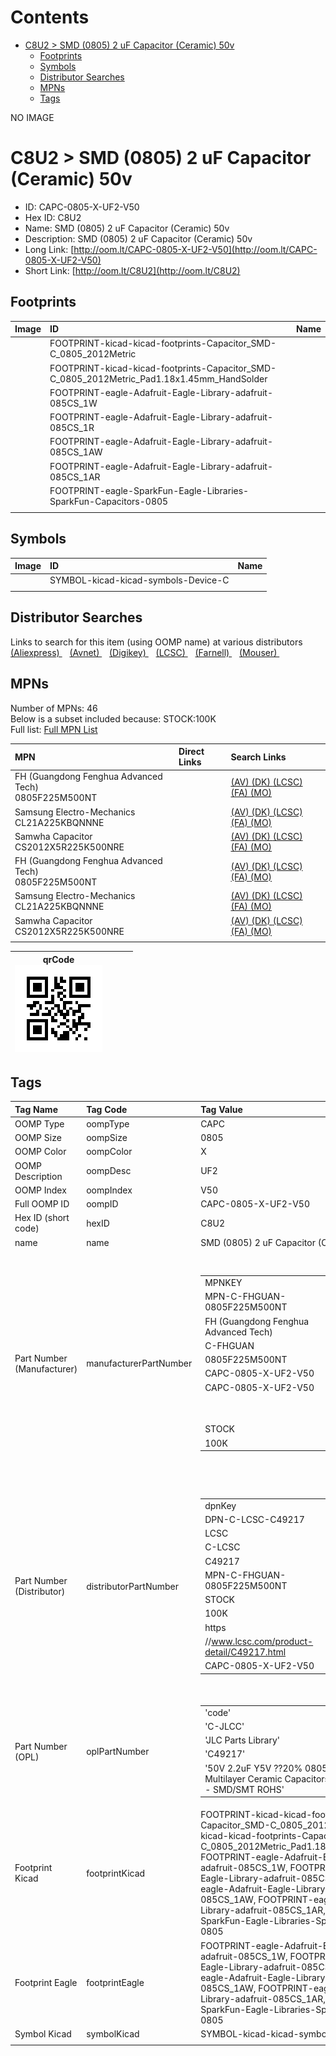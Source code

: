 



Contents
========

* [C8U2 > SMD (0805) 2 uF Capacitor (Ceramic) 50v](#c8u2--smd-0805-2-uf-capacitor-ceramic-50v)
	* [Footprints](#footprints)
	* [Symbols](#symbols)
	* [Distributor Searches](#distributor-searches)
	* [MPNs](#mpns)
	* [Tags](#tags)
  
NO IMAGE  
# C8U2 > SMD (0805) 2 uF Capacitor (Ceramic) 50v

- ID: CAPC-0805-X-UF2-V50
- Hex ID: C8U2
- Name: SMD (0805) 2 uF Capacitor (Ceramic) 50v
- Description: SMD (0805) 2 uF Capacitor (Ceramic) 50v
- Long Link: [http://oom.lt/CAPC-0805-X-UF2-V50](http://oom.lt/CAPC-0805-X-UF2-V50)
- Short Link: [http://oom.lt/C8U2](http://oom.lt/C8U2)

## Footprints
  

|Image|ID|Name|
| :--- | :--- | :--- |
||FOOTPRINT-kicad-kicad-footprints-Capacitor_SMD-C_0805_2012Metric||
||FOOTPRINT-kicad-kicad-footprints-Capacitor_SMD-C_0805_2012Metric_Pad1.18x1.45mm_HandSolder||
||FOOTPRINT-eagle-Adafruit-Eagle-Library-adafruit-085CS_1W||
||FOOTPRINT-eagle-Adafruit-Eagle-Library-adafruit-085CS_1R||
||FOOTPRINT-eagle-Adafruit-Eagle-Library-adafruit-085CS_1AW||
||FOOTPRINT-eagle-Adafruit-Eagle-Library-adafruit-085CS_1AR||
||FOOTPRINT-eagle-SparkFun-Eagle-Libraries-SparkFun-Capacitors-0805||
||||

## Symbols
  

|Image|ID|Name|
| :--- | :--- | :--- |
|![]()|SYMBOL-kicad-kicad-symbols-Device-C||
||||

## Distributor Searches
  
Links to search for this item (using OOMP name) at various distributors  
[(Aliexpress) ](https://www.aliexpress.com/wholesale?SearchText=1117SMD+0805+2+uF+Capacitor+Ceramic+50v)&nbsp;&nbsp;&nbsp;[(Avnet) ](https://www.avnet.com/shop/us/search/SMD+0805+2+uF+Capacitor+Ceramic+50v)&nbsp;&nbsp;&nbsp;[(Digikey) ](https://www.digikey.co.uk/en/products/result?s=SMD+0805+2+uF+Capacitor+Ceramic+50v)&nbsp;&nbsp;&nbsp;[(LCSC) ](https://www.lcsc.com/search?q=SMD+0805+2+uF+Capacitor+Ceramic+50v)&nbsp;&nbsp;&nbsp;[(Farnell) ](https://uk.farnell.com/search?st=SMD+0805+2+uF+Capacitor+Ceramic+50v)&nbsp;&nbsp;&nbsp;[(Mouser) ](https://www.mouser.com/c/?q=SMD+0805+2+uF+Capacitor+Ceramic+50v)&nbsp;&nbsp;&nbsp;
## MPNs
  
Number of MPNs: 46<br>Below is a subset included because: STOCK:100K <br>Full list: [Full MPN List](MPNLIST.md)  

|MPN|Direct Links|Search Links|
| :--- | :--- | :--- |
|FH (Guangdong Fenghua Advanced Tech)<br>0805F225M500NT||[(AV) ](https://www.avnet.com/shop/us/search/0805F225M500NT)[(DK) ](https://www.digikey.co.uk/products/en?keywords=0805F225M500NT)[(LCSC) ](https://www.lcsc.com/search?q=0805F225M500NT)[(FA) ](https://uk.farnell.com/search?st=0805F225M500NT)[(MO) ](https://www.mouser.com/c/?q=0805F225M500NT)|
|Samsung Electro-Mechanics<br>CL21A225KBQNNNE||[(AV) ](https://www.avnet.com/shop/us/search/CL21A225KBQNNNE)[(DK) ](https://www.digikey.co.uk/products/en?keywords=CL21A225KBQNNNE)[(LCSC) ](https://www.lcsc.com/search?q=CL21A225KBQNNNE)[(FA) ](https://uk.farnell.com/search?st=CL21A225KBQNNNE)[(MO) ](https://www.mouser.com/c/?q=CL21A225KBQNNNE)|
|Samwha Capacitor<br>CS2012X5R225K500NRE||[(AV) ](https://www.avnet.com/shop/us/search/CS2012X5R225K500NRE)[(DK) ](https://www.digikey.co.uk/products/en?keywords=CS2012X5R225K500NRE)[(LCSC) ](https://www.lcsc.com/search?q=CS2012X5R225K500NRE)[(FA) ](https://uk.farnell.com/search?st=CS2012X5R225K500NRE)[(MO) ](https://www.mouser.com/c/?q=CS2012X5R225K500NRE)|
|FH (Guangdong Fenghua Advanced Tech)<br>0805F225M500NT||[(AV) ](https://www.avnet.com/shop/us/search/0805F225M500NT)[(DK) ](https://www.digikey.co.uk/products/en?keywords=0805F225M500NT)[(LCSC) ](https://www.lcsc.com/search?q=0805F225M500NT)[(FA) ](https://uk.farnell.com/search?st=0805F225M500NT)[(MO) ](https://www.mouser.com/c/?q=0805F225M500NT)|
|Samsung Electro-Mechanics<br>CL21A225KBQNNNE||[(AV) ](https://www.avnet.com/shop/us/search/CL21A225KBQNNNE)[(DK) ](https://www.digikey.co.uk/products/en?keywords=CL21A225KBQNNNE)[(LCSC) ](https://www.lcsc.com/search?q=CL21A225KBQNNNE)[(FA) ](https://uk.farnell.com/search?st=CL21A225KBQNNNE)[(MO) ](https://www.mouser.com/c/?q=CL21A225KBQNNNE)|
|Samwha Capacitor<br>CS2012X5R225K500NRE||[(AV) ](https://www.avnet.com/shop/us/search/CS2012X5R225K500NRE)[(DK) ](https://www.digikey.co.uk/products/en?keywords=CS2012X5R225K500NRE)[(LCSC) ](https://www.lcsc.com/search?q=CS2012X5R225K500NRE)[(FA) ](https://uk.farnell.com/search?st=CS2012X5R225K500NRE)[(MO) ](https://www.mouser.com/c/?q=CS2012X5R225K500NRE)|
||||
  

|qrCode<br>[![](https://raw.githubusercontent.com/oomlout/oomlout_OOMP_parts_V2/main/CAPC/0805/X/UF2/V50/qrCode_140.png)](https://github.com/oomlout/oomlout_OOMP_parts_V2/tree/main/CAPC/0805/X/UF2/V50/qrCode.png)||||
| :---: | :---: | :---: | :---: |

## Tags
  

|Tag Name|Tag Code|Tag Value|
| :--- | :--- | :--- |
|OOMP Type|oompType|CAPC|
|OOMP Size|oompSize|0805|
|OOMP Color|oompColor|X|
|OOMP Description|oompDesc|UF2|
|OOMP Index|oompIndex|V50|
|Full OOMP ID|oompID|CAPC-0805-X-UF2-V50|
|Hex ID (short code)|hexID|C8U2|
|name|name|SMD (0805) 2 uF Capacitor (Ceramic) 50v|
|Part Number (Manufacturer)|manufacturerPartNumber|<table><tr><td>MPNKEY</td></tr><tr><td> MPN-C-FHGUAN-0805F225M500NT</td><td> MANUFACTURER</td></tr><tr><td> FH (Guangdong Fenghua Advanced Tech)</td><td> MANUCODE</td></tr><tr><td> C-FHGUAN</td><td> MPN</td></tr><tr><td> 0805F225M500NT</td><td> OOMPIDPARTIAL</td></tr><tr><td> CAPC-0805-X-UF2-V50</td><td> OOMPID</td></tr><tr><td> CAPC-0805-X-UF2-V50</td><td> LINK</td></tr><tr><td> </td><td> DESCRIPTION</td></tr><tr><td> </td><td> TAGS</td></tr><tr><td> STOCK</td></tr><tr><td>100K</td></tr></table></td><td> <table><tr><td>MPNKEY</td></tr><tr><td> MPN-C-MURATA-GRM21BR61H225KA73L</td><td> MANUFACTURER</td></tr><tr><td> Murata Electronics</td><td> MANUCODE</td></tr><tr><td> C-MURATA</td><td> MPN</td></tr><tr><td> GRM21BR61H225KA73L</td><td> OOMPIDPARTIAL</td></tr><tr><td> CAPC-0805-X-UF2-V50</td><td> OOMPID</td></tr><tr><td> CAPC-0805-X-UF2-V50</td><td> LINK</td></tr><tr><td> </td><td> DESCRIPTION</td></tr><tr><td> </td><td> TAGS</td></tr><tr><td> </td></tr></table></td><td> <table><tr><td>MPNKEY</td></tr><tr><td> MPN-C-FHGUAN-0805X225K500NT</td><td> MANUFACTURER</td></tr><tr><td> FH (Guangdong Fenghua Advanced Tech)</td><td> MANUCODE</td></tr><tr><td> C-FHGUAN</td><td> MPN</td></tr><tr><td> 0805X225K500NT</td><td> OOMPIDPARTIAL</td></tr><tr><td> CAPC-0805-X-UF2-V50</td><td> OOMPID</td></tr><tr><td> CAPC-0805-X-UF2-V50</td><td> LINK</td></tr><tr><td> </td><td> DESCRIPTION</td></tr><tr><td> </td><td> TAGS</td></tr><tr><td> STOCK</td></tr><tr><td>1K</td></tr></table></td><td> <table><tr><td>MPNKEY</td></tr><tr><td> MPN-C-YAGEO-CC0805KKX7R9BB225</td><td> MANUFACTURER</td></tr><tr><td> YAGEO</td><td> MANUCODE</td></tr><tr><td> C-YAGEO</td><td> MPN</td></tr><tr><td> CC0805KKX7R9BB225</td><td> OOMPIDPARTIAL</td></tr><tr><td> CAPC-0805-X-UF2-V50</td><td> OOMPID</td></tr><tr><td> CAPC-0805-X-UF2-V50</td><td> LINK</td></tr><tr><td> </td><td> DESCRIPTION</td></tr><tr><td> </td><td> TAGS</td></tr><tr><td> STOCK</td></tr><tr><td>10K</td></tr></table></td><td> <table><tr><td>MPNKEY</td></tr><tr><td> MPN-C-MURATA-GRT21BR61H225KE13L</td><td> MANUFACTURER</td></tr><tr><td> Murata Electronics</td><td> MANUCODE</td></tr><tr><td> C-MURATA</td><td> MPN</td></tr><tr><td> GRT21BR61H225KE13L</td><td> OOMPIDPARTIAL</td></tr><tr><td> CAPC-0805-X-UF2-V50</td><td> OOMPID</td></tr><tr><td> CAPC-0805-X-UF2-V50</td><td> LINK</td></tr><tr><td> </td><td> DESCRIPTION</td></tr><tr><td> </td><td> TAGS</td></tr><tr><td> </td></tr></table></td><td> <table><tr><td>MPNKEY</td></tr><tr><td> MPN-C-SAMSUN-CL21A225KB9LNNC</td><td> MANUFACTURER</td></tr><tr><td> Samsung Electro-Mechanics</td><td> MANUCODE</td></tr><tr><td> C-SAMSUN</td><td> MPN</td></tr><tr><td> CL21A225KB9LNNC</td><td> OOMPIDPARTIAL</td></tr><tr><td> CAPC-0805-X-UF2-V50</td><td> OOMPID</td></tr><tr><td> CAPC-0805-X-UF2-V50</td><td> LINK</td></tr><tr><td> </td><td> DESCRIPTION</td></tr><tr><td> </td><td> TAGS</td></tr><tr><td> STOCK</td></tr><tr><td>1K</td></tr></table></td><td> <table><tr><td>MPNKEY</td></tr><tr><td> MPN-C-MURATA-GRM219R61H225KE15D</td><td> MANUFACTURER</td></tr><tr><td> Murata Electronics</td><td> MANUCODE</td></tr><tr><td> C-MURATA</td><td> MPN</td></tr><tr><td> GRM219R61H225KE15D</td><td> OOMPIDPARTIAL</td></tr><tr><td> CAPC-0805-X-UF2-V50</td><td> OOMPID</td></tr><tr><td> CAPC-0805-X-UF2-V50</td><td> LINK</td></tr><tr><td> </td><td> DESCRIPTION</td></tr><tr><td> </td><td> TAGS</td></tr><tr><td> STOCK</td></tr><tr><td>1K</td></tr></table></td><td> <table><tr><td>MPNKEY</td></tr><tr><td> MPN-C-SAMSUN-CL21A225KBFNNNE</td><td> MANUFACTURER</td></tr><tr><td> Samsung Electro-Mechanics</td><td> MANUCODE</td></tr><tr><td> C-SAMSUN</td><td> MPN</td></tr><tr><td> CL21A225KBFNNNE</td><td> OOMPIDPARTIAL</td></tr><tr><td> CAPC-0805-X-UF2-V50</td><td> OOMPID</td></tr><tr><td> CAPC-0805-X-UF2-V50</td><td> LINK</td></tr><tr><td> </td><td> DESCRIPTION</td></tr><tr><td> </td><td> TAGS</td></tr><tr><td> STOCK</td></tr><tr><td>1K</td></tr></table></td><td> <table><tr><td>MPNKEY</td></tr><tr><td> MPN-C-YAGEO-CC0805KKX5R9BB225</td><td> MANUFACTURER</td></tr><tr><td> YAGEO</td><td> MANUCODE</td></tr><tr><td> C-YAGEO</td><td> MPN</td></tr><tr><td> CC0805KKX5R9BB225</td><td> OOMPIDPARTIAL</td></tr><tr><td> CAPC-0805-X-UF2-V50</td><td> OOMPID</td></tr><tr><td> CAPC-0805-X-UF2-V50</td><td> LINK</td></tr><tr><td> </td><td> DESCRIPTION</td></tr><tr><td> </td><td> TAGS</td></tr><tr><td> STOCK</td></tr><tr><td>1K</td></tr></table></td><td> <table><tr><td>MPNKEY</td></tr><tr><td> MPN-C-TAIYOY-UMK212ABJ225KG-T</td><td> MANUFACTURER</td></tr><tr><td> Taiyo Yuden</td><td> MANUCODE</td></tr><tr><td> C-TAIYOY</td><td> MPN</td></tr><tr><td> UMK212ABJ225KG-T</td><td> OOMPIDPARTIAL</td></tr><tr><td> CAPC-0805-X-UF2-V50</td><td> OOMPID</td></tr><tr><td> CAPC-0805-X-UF2-V50</td><td> LINK</td></tr><tr><td> </td><td> DESCRIPTION</td></tr><tr><td> </td><td> TAGS</td></tr><tr><td> STOCK</td></tr><tr><td>1K</td></tr></table></td><td> <table><tr><td>MPNKEY</td></tr><tr><td> MPN-C-TDK-CGA4J3X7R1H225KT000N</td><td> MANUFACTURER</td></tr><tr><td> TDK</td><td> MANUCODE</td></tr><tr><td> C-TDK</td><td> MPN</td></tr><tr><td> CGA4J3X7R1H225KT000N</td><td> OOMPIDPARTIAL</td></tr><tr><td> CAPC-0805-X-UF2-V50</td><td> OOMPID</td></tr><tr><td> CAPC-0805-X-UF2-V50</td><td> LINK</td></tr><tr><td> </td><td> DESCRIPTION</td></tr><tr><td> </td><td> TAGS</td></tr><tr><td> STOCK</td></tr><tr><td>10K</td></tr></table></td><td> <table><tr><td>MPNKEY</td></tr><tr><td> MPN-C-TDK-C2012X5R1H225KT000N</td><td> MANUFACTURER</td></tr><tr><td> TDK</td><td> MANUCODE</td></tr><tr><td> C-TDK</td><td> MPN</td></tr><tr><td> C2012X5R1H225KT000N</td><td> OOMPIDPARTIAL</td></tr><tr><td> CAPC-0805-X-UF2-V50</td><td> OOMPID</td></tr><tr><td> CAPC-0805-X-UF2-V50</td><td> LINK</td></tr><tr><td> </td><td> DESCRIPTION</td></tr><tr><td> </td><td> TAGS</td></tr><tr><td> </td></tr></table></td><td> <table><tr><td>MPNKEY</td></tr><tr><td> MPN-C-TDK-C2012X7R1H225KT000E</td><td> MANUFACTURER</td></tr><tr><td> TDK</td><td> MANUCODE</td></tr><tr><td> C-TDK</td><td> MPN</td></tr><tr><td> C2012X7R1H225KT000E</td><td> OOMPIDPARTIAL</td></tr><tr><td> CAPC-0805-X-UF2-V50</td><td> OOMPID</td></tr><tr><td> CAPC-0805-X-UF2-V50</td><td> LINK</td></tr><tr><td> </td><td> DESCRIPTION</td></tr><tr><td> </td><td> TAGS</td></tr><tr><td> </td></tr></table></td><td> <table><tr><td>MPNKEY</td></tr><tr><td> MPN-C-TAIYOY-UMK212BB7225KG-T</td><td> MANUFACTURER</td></tr><tr><td> Taiyo Yuden</td><td> MANUCODE</td></tr><tr><td> C-TAIYOY</td><td> MPN</td></tr><tr><td> UMK212BB7225KG-T</td><td> OOMPIDPARTIAL</td></tr><tr><td> CAPC-0805-X-UF2-V50</td><td> OOMPID</td></tr><tr><td> CAPC-0805-X-UF2-V50</td><td> LINK</td></tr><tr><td> </td><td> DESCRIPTION</td></tr><tr><td> </td><td> TAGS</td></tr><tr><td> STOCK</td></tr><tr><td>1K</td></tr></table></td><td> <table><tr><td>MPNKEY</td></tr><tr><td> MPN-C-SAMSUN-CL21A225KBQNNNE</td><td> MANUFACTURER</td></tr><tr><td> Samsung Electro-Mechanics</td><td> MANUCODE</td></tr><tr><td> C-SAMSUN</td><td> MPN</td></tr><tr><td> CL21A225KBQNNNE</td><td> OOMPIDPARTIAL</td></tr><tr><td> CAPC-0805-X-UF2-V50</td><td> OOMPID</td></tr><tr><td> CAPC-0805-X-UF2-V50</td><td> LINK</td></tr><tr><td> </td><td> DESCRIPTION</td></tr><tr><td> </td><td> TAGS</td></tr><tr><td> STOCK</td></tr><tr><td>100K</td></tr></table></td><td> <table><tr><td>MPNKEY</td></tr><tr><td> MPN-C-MURATA-GRM219B31H225KE15D</td><td> MANUFACTURER</td></tr><tr><td> Murata Electronics</td><td> MANUCODE</td></tr><tr><td> C-MURATA</td><td> MPN</td></tr><tr><td> GRM219B31H225KE15D</td><td> OOMPIDPARTIAL</td></tr><tr><td> CAPC-0805-X-UF2-V50</td><td> OOMPID</td></tr><tr><td> CAPC-0805-X-UF2-V50</td><td> LINK</td></tr><tr><td> </td><td> DESCRIPTION</td></tr><tr><td> </td><td> TAGS</td></tr><tr><td> </td></tr></table></td><td> <table><tr><td>MPNKEY</td></tr><tr><td> MPN-C-SANYEA-C0805X5R225K500NT</td><td> MANUFACTURER</td></tr><tr><td> SANYEAR</td><td> MANUCODE</td></tr><tr><td> C-SANYEA</td><td> MPN</td></tr><tr><td> C0805X5R225K500NT</td><td> OOMPIDPARTIAL</td></tr><tr><td> CAPC-0805-X-UF2-V50</td><td> OOMPID</td></tr><tr><td> CAPC-0805-X-UF2-V50</td><td> LINK</td></tr><tr><td> </td><td> DESCRIPTION</td></tr><tr><td> </td><td> TAGS</td></tr><tr><td> </td></tr></table></td><td> <table><tr><td>MPNKEY</td></tr><tr><td> MPN-C-TDK-C2012X7R1H225KT000S</td><td> MANUFACTURER</td></tr><tr><td> TDK</td><td> MANUCODE</td></tr><tr><td> C-TDK</td><td> MPN</td></tr><tr><td> C2012X7R1H225KT000S</td><td> OOMPIDPARTIAL</td></tr><tr><td> CAPC-0805-X-UF2-V50</td><td> OOMPID</td></tr><tr><td> CAPC-0805-X-UF2-V50</td><td> LINK</td></tr><tr><td> </td><td> DESCRIPTION</td></tr><tr><td> </td><td> TAGS</td></tr><tr><td> </td></tr></table></td><td> <table><tr><td>MPNKEY</td></tr><tr><td> MPN-C-SAMWHA-CS2012X5R225K500NRE</td><td> MANUFACTURER</td></tr><tr><td> Samwha Capacitor</td><td> MANUCODE</td></tr><tr><td> C-SAMWHA</td><td> MPN</td></tr><tr><td> CS2012X5R225K500NRE</td><td> OOMPIDPARTIAL</td></tr><tr><td> CAPC-0805-X-UF2-V50</td><td> OOMPID</td></tr><tr><td> CAPC-0805-X-UF2-V50</td><td> LINK</td></tr><tr><td> </td><td> DESCRIPTION</td></tr><tr><td> </td><td> TAGS</td></tr><tr><td> STOCK</td></tr><tr><td>100K</td></tr></table></td><td> <table><tr><td>MPNKEY</td></tr><tr><td> MPN-C-SAMSUN-CL21A225MBFNNNE</td><td> MANUFACTURER</td></tr><tr><td> Samsung Electro-Mechanics</td><td> MANUCODE</td></tr><tr><td> C-SAMSUN</td><td> MPN</td></tr><tr><td> CL21A225MBFNNNE</td><td> OOMPIDPARTIAL</td></tr><tr><td> CAPC-0805-X-UF2-V50</td><td> OOMPID</td></tr><tr><td> CAPC-0805-X-UF2-V50</td><td> LINK</td></tr><tr><td> </td><td> DESCRIPTION</td></tr><tr><td> </td><td> TAGS</td></tr><tr><td> </td></tr></table></td><td> <table><tr><td>MPNKEY</td></tr><tr><td> MPN-C-TDK-C2012X5R1H225KT0J0N</td><td> MANUFACTURER</td></tr><tr><td> TDK</td><td> MANUCODE</td></tr><tr><td> C-TDK</td><td> MPN</td></tr><tr><td> C2012X5R1H225KT0J0N</td><td> OOMPIDPARTIAL</td></tr><tr><td> CAPC-0805-X-UF2-V50</td><td> OOMPID</td></tr><tr><td> CAPC-0805-X-UF2-V50</td><td> LINK</td></tr><tr><td> </td><td> DESCRIPTION</td></tr><tr><td> </td><td> TAGS</td></tr><tr><td> STOCK</td></tr><tr><td>1K</td></tr></table></td><td> <table><tr><td>MPNKEY</td></tr><tr><td> MPN-C-FHGUAN-0805B225K500NT</td><td> MANUFACTURER</td></tr><tr><td> FH (Guangdong Fenghua Advanced Tech)</td><td> MANUCODE</td></tr><tr><td> C-FHGUAN</td><td> MPN</td></tr><tr><td> 0805B225K500NT</td><td> OOMPIDPARTIAL</td></tr><tr><td> CAPC-0805-X-UF2-V50</td><td> OOMPID</td></tr><tr><td> CAPC-0805-X-UF2-V50</td><td> LINK</td></tr><tr><td> </td><td> DESCRIPTION</td></tr><tr><td> </td><td> TAGS</td></tr><tr><td> </td></tr></table></td><td> <table><tr><td>MPNKEY</td></tr><tr><td> MPN-C-SAMSUN-CL21B225KBYNNNE</td><td> MANUFACTURER</td></tr><tr><td> Samsung Electro-Mechanics</td><td> MANUCODE</td></tr><tr><td> C-SAMSUN</td><td> MPN</td></tr><tr><td> CL21B225KBYNNNE</td><td> OOMPIDPARTIAL</td></tr><tr><td> CAPC-0805-X-UF2-V50</td><td> OOMPID</td></tr><tr><td> CAPC-0805-X-UF2-V50</td><td> LINK</td></tr><tr><td> </td><td> DESCRIPTION</td></tr><tr><td> </td><td> TAGS</td></tr><tr><td> STOCK</td></tr><tr><td>1K</td></tr></table></td><td> <table><tr><td>MPNKEY</td></tr><tr><td> MPN-C-FHGUAN-0805F225M500NT</td><td> MANUFACTURER</td></tr><tr><td> FH (Guangdong Fenghua Advanced Tech)</td><td> MANUCODE</td></tr><tr><td> C-FHGUAN</td><td> MPN</td></tr><tr><td> 0805F225M500NT</td><td> OOMPIDPARTIAL</td></tr><tr><td> CAPC-0805-X-UF2-V50</td><td> OOMPID</td></tr><tr><td> CAPC-0805-X-UF2-V50</td><td> LINK</td></tr><tr><td> </td><td> DESCRIPTION</td></tr><tr><td> </td><td> TAGS</td></tr><tr><td> STOCK</td></tr><tr><td>100K</td></tr></table></td><td> <table><tr><td>MPNKEY</td></tr><tr><td> MPN-C-MURATA-GRM21BR61H225KA73L</td><td> MANUFACTURER</td></tr><tr><td> Murata Electronics</td><td> MANUCODE</td></tr><tr><td> C-MURATA</td><td> MPN</td></tr><tr><td> GRM21BR61H225KA73L</td><td> OOMPIDPARTIAL</td></tr><tr><td> CAPC-0805-X-UF2-V50</td><td> OOMPID</td></tr><tr><td> CAPC-0805-X-UF2-V50</td><td> LINK</td></tr><tr><td> </td><td> DESCRIPTION</td></tr><tr><td> </td><td> TAGS</td></tr><tr><td> </td></tr></table></td><td> <table><tr><td>MPNKEY</td></tr><tr><td> MPN-C-FHGUAN-0805X225K500NT</td><td> MANUFACTURER</td></tr><tr><td> FH (Guangdong Fenghua Advanced Tech)</td><td> MANUCODE</td></tr><tr><td> C-FHGUAN</td><td> MPN</td></tr><tr><td> 0805X225K500NT</td><td> OOMPIDPARTIAL</td></tr><tr><td> CAPC-0805-X-UF2-V50</td><td> OOMPID</td></tr><tr><td> CAPC-0805-X-UF2-V50</td><td> LINK</td></tr><tr><td> </td><td> DESCRIPTION</td></tr><tr><td> </td><td> TAGS</td></tr><tr><td> STOCK</td></tr><tr><td>1K</td></tr></table></td><td> <table><tr><td>MPNKEY</td></tr><tr><td> MPN-C-YAGEO-CC0805KKX7R9BB225</td><td> MANUFACTURER</td></tr><tr><td> YAGEO</td><td> MANUCODE</td></tr><tr><td> C-YAGEO</td><td> MPN</td></tr><tr><td> CC0805KKX7R9BB225</td><td> OOMPIDPARTIAL</td></tr><tr><td> CAPC-0805-X-UF2-V50</td><td> OOMPID</td></tr><tr><td> CAPC-0805-X-UF2-V50</td><td> LINK</td></tr><tr><td> </td><td> DESCRIPTION</td></tr><tr><td> </td><td> TAGS</td></tr><tr><td> STOCK</td></tr><tr><td>10K</td></tr></table></td><td> <table><tr><td>MPNKEY</td></tr><tr><td> MPN-C-MURATA-GRT21BR61H225KE13L</td><td> MANUFACTURER</td></tr><tr><td> Murata Electronics</td><td> MANUCODE</td></tr><tr><td> C-MURATA</td><td> MPN</td></tr><tr><td> GRT21BR61H225KE13L</td><td> OOMPIDPARTIAL</td></tr><tr><td> CAPC-0805-X-UF2-V50</td><td> OOMPID</td></tr><tr><td> CAPC-0805-X-UF2-V50</td><td> LINK</td></tr><tr><td> </td><td> DESCRIPTION</td></tr><tr><td> </td><td> TAGS</td></tr><tr><td> </td></tr></table></td><td> <table><tr><td>MPNKEY</td></tr><tr><td> MPN-C-SAMSUN-CL21A225KB9LNNC</td><td> MANUFACTURER</td></tr><tr><td> Samsung Electro-Mechanics</td><td> MANUCODE</td></tr><tr><td> C-SAMSUN</td><td> MPN</td></tr><tr><td> CL21A225KB9LNNC</td><td> OOMPIDPARTIAL</td></tr><tr><td> CAPC-0805-X-UF2-V50</td><td> OOMPID</td></tr><tr><td> CAPC-0805-X-UF2-V50</td><td> LINK</td></tr><tr><td> </td><td> DESCRIPTION</td></tr><tr><td> </td><td> TAGS</td></tr><tr><td> STOCK</td></tr><tr><td>1K</td></tr></table></td><td> <table><tr><td>MPNKEY</td></tr><tr><td> MPN-C-MURATA-GRM219R61H225KE15D</td><td> MANUFACTURER</td></tr><tr><td> Murata Electronics</td><td> MANUCODE</td></tr><tr><td> C-MURATA</td><td> MPN</td></tr><tr><td> GRM219R61H225KE15D</td><td> OOMPIDPARTIAL</td></tr><tr><td> CAPC-0805-X-UF2-V50</td><td> OOMPID</td></tr><tr><td> CAPC-0805-X-UF2-V50</td><td> LINK</td></tr><tr><td> </td><td> DESCRIPTION</td></tr><tr><td> </td><td> TAGS</td></tr><tr><td> STOCK</td></tr><tr><td>1K</td></tr></table></td><td> <table><tr><td>MPNKEY</td></tr><tr><td> MPN-C-SAMSUN-CL21A225KBFNNNE</td><td> MANUFACTURER</td></tr><tr><td> Samsung Electro-Mechanics</td><td> MANUCODE</td></tr><tr><td> C-SAMSUN</td><td> MPN</td></tr><tr><td> CL21A225KBFNNNE</td><td> OOMPIDPARTIAL</td></tr><tr><td> CAPC-0805-X-UF2-V50</td><td> OOMPID</td></tr><tr><td> CAPC-0805-X-UF2-V50</td><td> LINK</td></tr><tr><td> </td><td> DESCRIPTION</td></tr><tr><td> </td><td> TAGS</td></tr><tr><td> STOCK</td></tr><tr><td>1K</td></tr></table></td><td> <table><tr><td>MPNKEY</td></tr><tr><td> MPN-C-YAGEO-CC0805KKX5R9BB225</td><td> MANUFACTURER</td></tr><tr><td> YAGEO</td><td> MANUCODE</td></tr><tr><td> C-YAGEO</td><td> MPN</td></tr><tr><td> CC0805KKX5R9BB225</td><td> OOMPIDPARTIAL</td></tr><tr><td> CAPC-0805-X-UF2-V50</td><td> OOMPID</td></tr><tr><td> CAPC-0805-X-UF2-V50</td><td> LINK</td></tr><tr><td> </td><td> DESCRIPTION</td></tr><tr><td> </td><td> TAGS</td></tr><tr><td> STOCK</td></tr><tr><td>1K</td></tr></table></td><td> <table><tr><td>MPNKEY</td></tr><tr><td> MPN-C-TAIYOY-UMK212ABJ225KG-T</td><td> MANUFACTURER</td></tr><tr><td> Taiyo Yuden</td><td> MANUCODE</td></tr><tr><td> C-TAIYOY</td><td> MPN</td></tr><tr><td> UMK212ABJ225KG-T</td><td> OOMPIDPARTIAL</td></tr><tr><td> CAPC-0805-X-UF2-V50</td><td> OOMPID</td></tr><tr><td> CAPC-0805-X-UF2-V50</td><td> LINK</td></tr><tr><td> </td><td> DESCRIPTION</td></tr><tr><td> </td><td> TAGS</td></tr><tr><td> STOCK</td></tr><tr><td>1K</td></tr></table></td><td> <table><tr><td>MPNKEY</td></tr><tr><td> MPN-C-TDK-CGA4J3X7R1H225KT000N</td><td> MANUFACTURER</td></tr><tr><td> TDK</td><td> MANUCODE</td></tr><tr><td> C-TDK</td><td> MPN</td></tr><tr><td> CGA4J3X7R1H225KT000N</td><td> OOMPIDPARTIAL</td></tr><tr><td> CAPC-0805-X-UF2-V50</td><td> OOMPID</td></tr><tr><td> CAPC-0805-X-UF2-V50</td><td> LINK</td></tr><tr><td> </td><td> DESCRIPTION</td></tr><tr><td> </td><td> TAGS</td></tr><tr><td> STOCK</td></tr><tr><td>10K</td></tr></table></td><td> <table><tr><td>MPNKEY</td></tr><tr><td> MPN-C-TDK-C2012X5R1H225KT000N</td><td> MANUFACTURER</td></tr><tr><td> TDK</td><td> MANUCODE</td></tr><tr><td> C-TDK</td><td> MPN</td></tr><tr><td> C2012X5R1H225KT000N</td><td> OOMPIDPARTIAL</td></tr><tr><td> CAPC-0805-X-UF2-V50</td><td> OOMPID</td></tr><tr><td> CAPC-0805-X-UF2-V50</td><td> LINK</td></tr><tr><td> </td><td> DESCRIPTION</td></tr><tr><td> </td><td> TAGS</td></tr><tr><td> </td></tr></table></td><td> <table><tr><td>MPNKEY</td></tr><tr><td> MPN-C-TDK-C2012X7R1H225KT000E</td><td> MANUFACTURER</td></tr><tr><td> TDK</td><td> MANUCODE</td></tr><tr><td> C-TDK</td><td> MPN</td></tr><tr><td> C2012X7R1H225KT000E</td><td> OOMPIDPARTIAL</td></tr><tr><td> CAPC-0805-X-UF2-V50</td><td> OOMPID</td></tr><tr><td> CAPC-0805-X-UF2-V50</td><td> LINK</td></tr><tr><td> </td><td> DESCRIPTION</td></tr><tr><td> </td><td> TAGS</td></tr><tr><td> </td></tr></table></td><td> <table><tr><td>MPNKEY</td></tr><tr><td> MPN-C-TAIYOY-UMK212BB7225KG-T</td><td> MANUFACTURER</td></tr><tr><td> Taiyo Yuden</td><td> MANUCODE</td></tr><tr><td> C-TAIYOY</td><td> MPN</td></tr><tr><td> UMK212BB7225KG-T</td><td> OOMPIDPARTIAL</td></tr><tr><td> CAPC-0805-X-UF2-V50</td><td> OOMPID</td></tr><tr><td> CAPC-0805-X-UF2-V50</td><td> LINK</td></tr><tr><td> </td><td> DESCRIPTION</td></tr><tr><td> </td><td> TAGS</td></tr><tr><td> STOCK</td></tr><tr><td>1K</td></tr></table></td><td> <table><tr><td>MPNKEY</td></tr><tr><td> MPN-C-SAMSUN-CL21A225KBQNNNE</td><td> MANUFACTURER</td></tr><tr><td> Samsung Electro-Mechanics</td><td> MANUCODE</td></tr><tr><td> C-SAMSUN</td><td> MPN</td></tr><tr><td> CL21A225KBQNNNE</td><td> OOMPIDPARTIAL</td></tr><tr><td> CAPC-0805-X-UF2-V50</td><td> OOMPID</td></tr><tr><td> CAPC-0805-X-UF2-V50</td><td> LINK</td></tr><tr><td> </td><td> DESCRIPTION</td></tr><tr><td> </td><td> TAGS</td></tr><tr><td> STOCK</td></tr><tr><td>100K</td></tr></table></td><td> <table><tr><td>MPNKEY</td></tr><tr><td> MPN-C-MURATA-GRM219B31H225KE15D</td><td> MANUFACTURER</td></tr><tr><td> Murata Electronics</td><td> MANUCODE</td></tr><tr><td> C-MURATA</td><td> MPN</td></tr><tr><td> GRM219B31H225KE15D</td><td> OOMPIDPARTIAL</td></tr><tr><td> CAPC-0805-X-UF2-V50</td><td> OOMPID</td></tr><tr><td> CAPC-0805-X-UF2-V50</td><td> LINK</td></tr><tr><td> </td><td> DESCRIPTION</td></tr><tr><td> </td><td> TAGS</td></tr><tr><td> </td></tr></table></td><td> <table><tr><td>MPNKEY</td></tr><tr><td> MPN-C-SANYEA-C0805X5R225K500NT</td><td> MANUFACTURER</td></tr><tr><td> SANYEAR</td><td> MANUCODE</td></tr><tr><td> C-SANYEA</td><td> MPN</td></tr><tr><td> C0805X5R225K500NT</td><td> OOMPIDPARTIAL</td></tr><tr><td> CAPC-0805-X-UF2-V50</td><td> OOMPID</td></tr><tr><td> CAPC-0805-X-UF2-V50</td><td> LINK</td></tr><tr><td> </td><td> DESCRIPTION</td></tr><tr><td> </td><td> TAGS</td></tr><tr><td> </td></tr></table></td><td> <table><tr><td>MPNKEY</td></tr><tr><td> MPN-C-TDK-C2012X7R1H225KT000S</td><td> MANUFACTURER</td></tr><tr><td> TDK</td><td> MANUCODE</td></tr><tr><td> C-TDK</td><td> MPN</td></tr><tr><td> C2012X7R1H225KT000S</td><td> OOMPIDPARTIAL</td></tr><tr><td> CAPC-0805-X-UF2-V50</td><td> OOMPID</td></tr><tr><td> CAPC-0805-X-UF2-V50</td><td> LINK</td></tr><tr><td> </td><td> DESCRIPTION</td></tr><tr><td> </td><td> TAGS</td></tr><tr><td> </td></tr></table></td><td> <table><tr><td>MPNKEY</td></tr><tr><td> MPN-C-SAMWHA-CS2012X5R225K500NRE</td><td> MANUFACTURER</td></tr><tr><td> Samwha Capacitor</td><td> MANUCODE</td></tr><tr><td> C-SAMWHA</td><td> MPN</td></tr><tr><td> CS2012X5R225K500NRE</td><td> OOMPIDPARTIAL</td></tr><tr><td> CAPC-0805-X-UF2-V50</td><td> OOMPID</td></tr><tr><td> CAPC-0805-X-UF2-V50</td><td> LINK</td></tr><tr><td> </td><td> DESCRIPTION</td></tr><tr><td> </td><td> TAGS</td></tr><tr><td> STOCK</td></tr><tr><td>100K</td></tr></table></td><td> <table><tr><td>MPNKEY</td></tr><tr><td> MPN-C-SAMSUN-CL21A225MBFNNNE</td><td> MANUFACTURER</td></tr><tr><td> Samsung Electro-Mechanics</td><td> MANUCODE</td></tr><tr><td> C-SAMSUN</td><td> MPN</td></tr><tr><td> CL21A225MBFNNNE</td><td> OOMPIDPARTIAL</td></tr><tr><td> CAPC-0805-X-UF2-V50</td><td> OOMPID</td></tr><tr><td> CAPC-0805-X-UF2-V50</td><td> LINK</td></tr><tr><td> </td><td> DESCRIPTION</td></tr><tr><td> </td><td> TAGS</td></tr><tr><td> </td></tr></table></td><td> <table><tr><td>MPNKEY</td></tr><tr><td> MPN-C-TDK-C2012X5R1H225KT0J0N</td><td> MANUFACTURER</td></tr><tr><td> TDK</td><td> MANUCODE</td></tr><tr><td> C-TDK</td><td> MPN</td></tr><tr><td> C2012X5R1H225KT0J0N</td><td> OOMPIDPARTIAL</td></tr><tr><td> CAPC-0805-X-UF2-V50</td><td> OOMPID</td></tr><tr><td> CAPC-0805-X-UF2-V50</td><td> LINK</td></tr><tr><td> </td><td> DESCRIPTION</td></tr><tr><td> </td><td> TAGS</td></tr><tr><td> STOCK</td></tr><tr><td>1K</td></tr></table></td><td> <table><tr><td>MPNKEY</td></tr><tr><td> MPN-C-FHGUAN-0805B225K500NT</td><td> MANUFACTURER</td></tr><tr><td> FH (Guangdong Fenghua Advanced Tech)</td><td> MANUCODE</td></tr><tr><td> C-FHGUAN</td><td> MPN</td></tr><tr><td> 0805B225K500NT</td><td> OOMPIDPARTIAL</td></tr><tr><td> CAPC-0805-X-UF2-V50</td><td> OOMPID</td></tr><tr><td> CAPC-0805-X-UF2-V50</td><td> LINK</td></tr><tr><td> </td><td> DESCRIPTION</td></tr><tr><td> </td><td> TAGS</td></tr><tr><td> </td></tr></table></td><td> <table><tr><td>MPNKEY</td></tr><tr><td> MPN-C-SAMSUN-CL21B225KBYNNNE</td><td> MANUFACTURER</td></tr><tr><td> Samsung Electro-Mechanics</td><td> MANUCODE</td></tr><tr><td> C-SAMSUN</td><td> MPN</td></tr><tr><td> CL21B225KBYNNNE</td><td> OOMPIDPARTIAL</td></tr><tr><td> CAPC-0805-X-UF2-V50</td><td> OOMPID</td></tr><tr><td> CAPC-0805-X-UF2-V50</td><td> LINK</td></tr><tr><td> </td><td> DESCRIPTION</td></tr><tr><td> </td><td> TAGS</td></tr><tr><td> STOCK</td></tr><tr><td>1K</td></tr></table>|
|Part Number (Distributor)|distributorPartNumber|<table><tr><td>dpnKey</td></tr><tr><td> DPN-C-LCSC-C49217</td><td> DISTRIBUTOR</td></tr><tr><td> LCSC</td><td> DISTRCODE</td></tr><tr><td> C-LCSC</td><td> DPN</td></tr><tr><td> C49217</td><td> MPN</td></tr><tr><td> MPN-C-FHGUAN-0805F225M500NT</td><td> TAGS</td></tr><tr><td> STOCK</td></tr><tr><td>100K</td><td> LINK</td></tr><tr><td> https</td></tr><tr><td>//www.lcsc.com/product-detail/C49217.html</td><td> OOMPID</td></tr><tr><td> CAPC-0805-X-UF2-V50</td></tr></table></td><td> <table><tr><td>dpnKey</td></tr><tr><td> DPN-C-LCSC-C77078</td><td> DISTRIBUTOR</td></tr><tr><td> LCSC</td><td> DISTRCODE</td></tr><tr><td> C-LCSC</td><td> DPN</td></tr><tr><td> C77078</td><td> MPN</td></tr><tr><td> MPN-C-MURATA-GRM21BR61H225KA73L</td><td> TAGS</td></tr><tr><td> </td><td> LINK</td></tr><tr><td> https</td></tr><tr><td>//www.lcsc.com/product-detail/C77078.html</td><td> OOMPID</td></tr><tr><td> CAPC-0805-X-UF2-V50</td></tr></table></td><td> <table><tr><td>dpnKey</td></tr><tr><td> DPN-C-LCSC-C108719</td><td> DISTRIBUTOR</td></tr><tr><td> LCSC</td><td> DISTRCODE</td></tr><tr><td> C-LCSC</td><td> DPN</td></tr><tr><td> C108719</td><td> MPN</td></tr><tr><td> MPN-C-FHGUAN-0805X225K500NT</td><td> TAGS</td></tr><tr><td> STOCK</td></tr><tr><td>1K</td><td> LINK</td></tr><tr><td> https</td></tr><tr><td>//www.lcsc.com/product-detail/C108719.html</td><td> OOMPID</td></tr><tr><td> CAPC-0805-X-UF2-V50</td></tr></table></td><td> <table><tr><td>dpnKey</td></tr><tr><td> DPN-C-LCSC-C125847</td><td> DISTRIBUTOR</td></tr><tr><td> LCSC</td><td> DISTRCODE</td></tr><tr><td> C-LCSC</td><td> DPN</td></tr><tr><td> C125847</td><td> MPN</td></tr><tr><td> MPN-C-YAGEO-CC0805KKX7R9BB225</td><td> TAGS</td></tr><tr><td> STOCK</td></tr><tr><td>10K</td><td> LINK</td></tr><tr><td> https</td></tr><tr><td>//www.lcsc.com/product-detail/C125847.html</td><td> OOMPID</td></tr><tr><td> CAPC-0805-X-UF2-V50</td></tr></table></td><td> <table><tr><td>dpnKey</td></tr><tr><td> DPN-C-LCSC-C126634</td><td> DISTRIBUTOR</td></tr><tr><td> LCSC</td><td> DISTRCODE</td></tr><tr><td> C-LCSC</td><td> DPN</td></tr><tr><td> C126634</td><td> MPN</td></tr><tr><td> MPN-C-MURATA-GRT21BR61H225KE13L</td><td> TAGS</td></tr><tr><td> </td><td> LINK</td></tr><tr><td> https</td></tr><tr><td>//www.lcsc.com/product-detail/C126634.html</td><td> OOMPID</td></tr><tr><td> CAPC-0805-X-UF2-V50</td></tr></table></td><td> <table><tr><td>dpnKey</td></tr><tr><td> DPN-C-LCSC-C159782</td><td> DISTRIBUTOR</td></tr><tr><td> LCSC</td><td> DISTRCODE</td></tr><tr><td> C-LCSC</td><td> DPN</td></tr><tr><td> C159782</td><td> MPN</td></tr><tr><td> MPN-C-SAMSUN-CL21A225KB9LNNC</td><td> TAGS</td></tr><tr><td> STOCK</td></tr><tr><td>1K</td><td> LINK</td></tr><tr><td> https</td></tr><tr><td>//www.lcsc.com/product-detail/C159782.html</td><td> OOMPID</td></tr><tr><td> CAPC-0805-X-UF2-V50</td></tr></table></td><td> <table><tr><td>dpnKey</td></tr><tr><td> DPN-C-LCSC-C162299</td><td> DISTRIBUTOR</td></tr><tr><td> LCSC</td><td> DISTRCODE</td></tr><tr><td> C-LCSC</td><td> DPN</td></tr><tr><td> C162299</td><td> MPN</td></tr><tr><td> MPN-C-MURATA-GRM219R61H225KE15D</td><td> TAGS</td></tr><tr><td> STOCK</td></tr><tr><td>1K</td><td> LINK</td></tr><tr><td> https</td></tr><tr><td>//www.lcsc.com/product-detail/C162299.html</td><td> OOMPID</td></tr><tr><td> CAPC-0805-X-UF2-V50</td></tr></table></td><td> <table><tr><td>dpnKey</td></tr><tr><td> DPN-C-LCSC-C307528</td><td> DISTRIBUTOR</td></tr><tr><td> LCSC</td><td> DISTRCODE</td></tr><tr><td> C-LCSC</td><td> DPN</td></tr><tr><td> C307528</td><td> MPN</td></tr><tr><td> MPN-C-SAMSUN-CL21A225KBFNNNE</td><td> TAGS</td></tr><tr><td> STOCK</td></tr><tr><td>1K</td><td> LINK</td></tr><tr><td> https</td></tr><tr><td>//www.lcsc.com/product-detail/C307528.html</td><td> OOMPID</td></tr><tr><td> CAPC-0805-X-UF2-V50</td></tr></table></td><td> <table><tr><td>dpnKey</td></tr><tr><td> DPN-C-LCSC-C326581</td><td> DISTRIBUTOR</td></tr><tr><td> LCSC</td><td> DISTRCODE</td></tr><tr><td> C-LCSC</td><td> DPN</td></tr><tr><td> C326581</td><td> MPN</td></tr><tr><td> MPN-C-YAGEO-CC0805KKX5R9BB225</td><td> TAGS</td></tr><tr><td> STOCK</td></tr><tr><td>1K</td><td> LINK</td></tr><tr><td> https</td></tr><tr><td>//www.lcsc.com/product-detail/C326581.html</td><td> OOMPID</td></tr><tr><td> CAPC-0805-X-UF2-V50</td></tr></table></td><td> <table><tr><td>dpnKey</td></tr><tr><td> DPN-C-LCSC-C337444</td><td> DISTRIBUTOR</td></tr><tr><td> LCSC</td><td> DISTRCODE</td></tr><tr><td> C-LCSC</td><td> DPN</td></tr><tr><td> C337444</td><td> MPN</td></tr><tr><td> MPN-C-TAIYOY-UMK212ABJ225KG-T</td><td> TAGS</td></tr><tr><td> STOCK</td></tr><tr><td>1K</td><td> LINK</td></tr><tr><td> https</td></tr><tr><td>//www.lcsc.com/product-detail/C337444.html</td><td> OOMPID</td></tr><tr><td> CAPC-0805-X-UF2-V50</td></tr></table></td><td> <table><tr><td>dpnKey</td></tr><tr><td> DPN-C-LCSC-C342737</td><td> DISTRIBUTOR</td></tr><tr><td> LCSC</td><td> DISTRCODE</td></tr><tr><td> C-LCSC</td><td> DPN</td></tr><tr><td> C342737</td><td> MPN</td></tr><tr><td> MPN-C-TDK-CGA4J3X7R1H225KT000N</td><td> TAGS</td></tr><tr><td> STOCK</td></tr><tr><td>10K</td><td> LINK</td></tr><tr><td> https</td></tr><tr><td>//www.lcsc.com/product-detail/C342737.html</td><td> OOMPID</td></tr><tr><td> CAPC-0805-X-UF2-V50</td></tr></table></td><td> <table><tr><td>dpnKey</td></tr><tr><td> DPN-C-LCSC-C342802</td><td> DISTRIBUTOR</td></tr><tr><td> LCSC</td><td> DISTRCODE</td></tr><tr><td> C-LCSC</td><td> DPN</td></tr><tr><td> C342802</td><td> MPN</td></tr><tr><td> MPN-C-TDK-C2012X5R1H225KT000N</td><td> TAGS</td></tr><tr><td> </td><td> LINK</td></tr><tr><td> https</td></tr><tr><td>//www.lcsc.com/product-detail/C342802.html</td><td> OOMPID</td></tr><tr><td> CAPC-0805-X-UF2-V50</td></tr></table></td><td> <table><tr><td>dpnKey</td></tr><tr><td> DPN-C-LCSC-C342803</td><td> DISTRIBUTOR</td></tr><tr><td> LCSC</td><td> DISTRCODE</td></tr><tr><td> C-LCSC</td><td> DPN</td></tr><tr><td> C342803</td><td> MPN</td></tr><tr><td> MPN-C-TDK-C2012X7R1H225KT000E</td><td> TAGS</td></tr><tr><td> </td><td> LINK</td></tr><tr><td> https</td></tr><tr><td>//www.lcsc.com/product-detail/C342803.html</td><td> OOMPID</td></tr><tr><td> CAPC-0805-X-UF2-V50</td></tr></table></td><td> <table><tr><td>dpnKey</td></tr><tr><td> DPN-C-LCSC-C348735</td><td> DISTRIBUTOR</td></tr><tr><td> LCSC</td><td> DISTRCODE</td></tr><tr><td> C-LCSC</td><td> DPN</td></tr><tr><td> C348735</td><td> MPN</td></tr><tr><td> MPN-C-TAIYOY-UMK212BB7225KG-T</td><td> TAGS</td></tr><tr><td> STOCK</td></tr><tr><td>1K</td><td> LINK</td></tr><tr><td> https</td></tr><tr><td>//www.lcsc.com/product-detail/C348735.html</td><td> OOMPID</td></tr><tr><td> CAPC-0805-X-UF2-V50</td></tr></table></td><td> <table><tr><td>dpnKey</td></tr><tr><td> DPN-C-LCSC-C377773</td><td> DISTRIBUTOR</td></tr><tr><td> LCSC</td><td> DISTRCODE</td></tr><tr><td> C-LCSC</td><td> DPN</td></tr><tr><td> C377773</td><td> MPN</td></tr><tr><td> MPN-C-SAMSUN-CL21A225KBQNNNE</td><td> TAGS</td></tr><tr><td> STOCK</td></tr><tr><td>100K</td><td> LINK</td></tr><tr><td> https</td></tr><tr><td>//www.lcsc.com/product-detail/C377773.html</td><td> OOMPID</td></tr><tr><td> CAPC-0805-X-UF2-V50</td></tr></table></td><td> <table><tr><td>dpnKey</td></tr><tr><td> DPN-C-LCSC-C415371</td><td> DISTRIBUTOR</td></tr><tr><td> LCSC</td><td> DISTRCODE</td></tr><tr><td> C-LCSC</td><td> DPN</td></tr><tr><td> C415371</td><td> MPN</td></tr><tr><td> MPN-C-MURATA-GRM219B31H225KE15D</td><td> TAGS</td></tr><tr><td> </td><td> LINK</td></tr><tr><td> https</td></tr><tr><td>//www.lcsc.com/product-detail/C415371.html</td><td> OOMPID</td></tr><tr><td> CAPC-0805-X-UF2-V50</td></tr></table></td><td> <table><tr><td>dpnKey</td></tr><tr><td> DPN-C-LCSC-C466791</td><td> DISTRIBUTOR</td></tr><tr><td> LCSC</td><td> DISTRCODE</td></tr><tr><td> C-LCSC</td><td> DPN</td></tr><tr><td> C466791</td><td> MPN</td></tr><tr><td> MPN-C-SANYEA-C0805X5R225K500NT</td><td> TAGS</td></tr><tr><td> </td><td> LINK</td></tr><tr><td> https</td></tr><tr><td>//www.lcsc.com/product-detail/C466791.html</td><td> OOMPID</td></tr><tr><td> CAPC-0805-X-UF2-V50</td></tr></table></td><td> <table><tr><td>dpnKey</td></tr><tr><td> DPN-C-LCSC-C508857</td><td> DISTRIBUTOR</td></tr><tr><td> LCSC</td><td> DISTRCODE</td></tr><tr><td> C-LCSC</td><td> DPN</td></tr><tr><td> C508857</td><td> MPN</td></tr><tr><td> MPN-C-TDK-C2012X7R1H225KT000S</td><td> TAGS</td></tr><tr><td> </td><td> LINK</td></tr><tr><td> https</td></tr><tr><td>//www.lcsc.com/product-detail/C508857.html</td><td> OOMPID</td></tr><tr><td> CAPC-0805-X-UF2-V50</td></tr></table></td><td> <table><tr><td>dpnKey</td></tr><tr><td> DPN-C-LCSC-C513763</td><td> DISTRIBUTOR</td></tr><tr><td> LCSC</td><td> DISTRCODE</td></tr><tr><td> C-LCSC</td><td> DPN</td></tr><tr><td> C513763</td><td> MPN</td></tr><tr><td> MPN-C-SAMWHA-CS2012X5R225K500NRE</td><td> TAGS</td></tr><tr><td> STOCK</td></tr><tr><td>100K</td><td> LINK</td></tr><tr><td> https</td></tr><tr><td>//www.lcsc.com/product-detail/C513763.html</td><td> OOMPID</td></tr><tr><td> CAPC-0805-X-UF2-V50</td></tr></table></td><td> <table><tr><td>dpnKey</td></tr><tr><td> DPN-C-LCSC-C730456</td><td> DISTRIBUTOR</td></tr><tr><td> LCSC</td><td> DISTRCODE</td></tr><tr><td> C-LCSC</td><td> DPN</td></tr><tr><td> C730456</td><td> MPN</td></tr><tr><td> MPN-C-SAMSUN-CL21A225MBFNNNE</td><td> TAGS</td></tr><tr><td> </td><td> LINK</td></tr><tr><td> https</td></tr><tr><td>//www.lcsc.com/product-detail/C730456.html</td><td> OOMPID</td></tr><tr><td> CAPC-0805-X-UF2-V50</td></tr></table></td><td> <table><tr><td>dpnKey</td></tr><tr><td> DPN-C-LCSC-C880703</td><td> DISTRIBUTOR</td></tr><tr><td> LCSC</td><td> DISTRCODE</td></tr><tr><td> C-LCSC</td><td> DPN</td></tr><tr><td> C880703</td><td> MPN</td></tr><tr><td> MPN-C-TDK-C2012X5R1H225KT0J0N</td><td> TAGS</td></tr><tr><td> STOCK</td></tr><tr><td>1K</td><td> LINK</td></tr><tr><td> https</td></tr><tr><td>//www.lcsc.com/product-detail/C880703.html</td><td> OOMPID</td></tr><tr><td> CAPC-0805-X-UF2-V50</td></tr></table></td><td> <table><tr><td>dpnKey</td></tr><tr><td> DPN-C-LCSC-C1322370</td><td> DISTRIBUTOR</td></tr><tr><td> LCSC</td><td> DISTRCODE</td></tr><tr><td> C-LCSC</td><td> DPN</td></tr><tr><td> C1322370</td><td> MPN</td></tr><tr><td> MPN-C-FHGUAN-0805B225K500NT</td><td> TAGS</td></tr><tr><td> </td><td> LINK</td></tr><tr><td> https</td></tr><tr><td>//www.lcsc.com/product-detail/C1322370.html</td><td> OOMPID</td></tr><tr><td> CAPC-0805-X-UF2-V50</td></tr></table></td><td> <table><tr><td>dpnKey</td></tr><tr><td> DPN-C-LCSC-C2762602</td><td> DISTRIBUTOR</td></tr><tr><td> LCSC</td><td> DISTRCODE</td></tr><tr><td> C-LCSC</td><td> DPN</td></tr><tr><td> C2762602</td><td> MPN</td></tr><tr><td> MPN-C-SAMSUN-CL21B225KBYNNNE</td><td> TAGS</td></tr><tr><td> STOCK</td></tr><tr><td>1K</td><td> LINK</td></tr><tr><td> https</td></tr><tr><td>//www.lcsc.com/product-detail/C2762602.html</td><td> OOMPID</td></tr><tr><td> CAPC-0805-X-UF2-V50</td></tr></table>|
|Part Number (OPL)|oplPartNumber|<table><tr><td>'code'</td></tr><tr><td> 'C-JLCC'</td><td> 'name'</td></tr><tr><td> 'JLC Parts Library'</td><td> 'partID'</td></tr><tr><td> 'C49217'</td><td> 'partName'</td></tr><tr><td> '50V 2.2uF Y5V ??20% 0805  Multilayer Ceramic Capacitors MLCC - SMD/SMT ROHS'</td></tr></table>|
|Footprint Kicad|footprintKicad|FOOTPRINT-kicad-kicad-footprints-Capacitor_SMD-C_0805_2012Metric, FOOTPRINT-kicad-kicad-footprints-Capacitor_SMD-C_0805_2012Metric_Pad1.18x1.45mm_HandSolder, FOOTPRINT-eagle-Adafruit-Eagle-Library-adafruit-085CS_1W, FOOTPRINT-eagle-Adafruit-Eagle-Library-adafruit-085CS_1R, FOOTPRINT-eagle-Adafruit-Eagle-Library-adafruit-085CS_1AW, FOOTPRINT-eagle-Adafruit-Eagle-Library-adafruit-085CS_1AR, FOOTPRINT-eagle-SparkFun-Eagle-Libraries-SparkFun-Capacitors-0805|
|Footprint Eagle|footprintEagle|FOOTPRINT-eagle-Adafruit-Eagle-Library-adafruit-085CS_1W, FOOTPRINT-eagle-Adafruit-Eagle-Library-adafruit-085CS_1R, FOOTPRINT-eagle-Adafruit-Eagle-Library-adafruit-085CS_1AW, FOOTPRINT-eagle-Adafruit-Eagle-Library-adafruit-085CS_1AR, FOOTPRINT-eagle-SparkFun-Eagle-Libraries-SparkFun-Capacitors-0805|
|Symbol Kicad|symbolKicad|SYMBOL-kicad-kicad-symbols-Device-C|
||||
